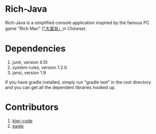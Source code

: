 Rich-Java
=========

Rich-Java is a simplified console application inspired by the famous PC game "Rich Man" ([「大富翁」](http://zh.wikipedia.org/wiki/%E5%A4%A7%E5%AF%8C%E7%BF%81%E7%B3%BB%E5%88%97)in Chinese). 

#	Dependencies

1.	junit, version 4.10
2.	system-rules, version 1.2.0
3.	jansi, version 1.9

If you have gradle installed, simply run "gradle test" in the root directory and you can get all the dependent libraries hooked up. 

#	Contributors

1.	[kiwi-code](https://github.com/kiwi-coder)
2.	[eagle](https://github.com/goghvanmr)